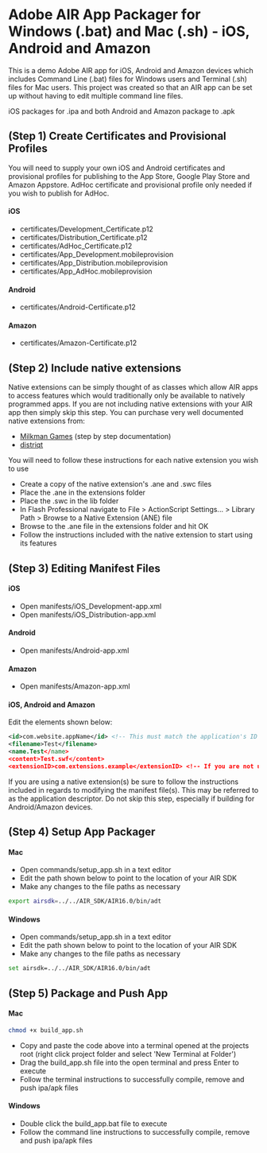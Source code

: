 <b>Adobe AIR App Packager for Windows (.bat) and Mac (.sh) - iOS, Android and Amazon</b>
======================================

This is a demo Adobe AIR app for iOS, Android and Amazon devices which includes Command Line (.bat) files for Windows users and Terminal (.sh) files for Mac users. This project was created so that an AIR app can be set up without having to edit multiple command line files. 

iOS packages for .ipa and both Android and Amazon package to .apk

(Step 1) Create Certificates and Provisional Profiles
---------

You will need to supply your own iOS and Android certificates and provisional profiles for publishing to the App Store, Google Play Store and Amazon Appstore. AdHoc certificate and provisional profile only needed if you wish to publish for AdHoc.

#### iOS ####

- certificates/Development_Certificate.p12
- certificates/Distribution_Certificate.p12
- certificates/AdHoc_Certificate.p12
- certificates/App_Development.mobileprovision
- certificates/App_Distribution.mobileprovision
- certificates/App_AdHoc.mobileprovision

#### Android ####

* certificates/Android-Certificate.p12

#### Amazon ####

* certificates/Amazon-Certificate.p12


(Step 2) Include native extensions
---------

Native extensions can be simply thought of as classes which allow AIR apps to access features which would traditionally only be available to natively programmed apps. If you are not including native extensions with your AIR app then simply skip this step. You can purchase very well documented native extensions from:

* [Milkman Games](http://www.milkmangames.com/blog/tools/) (step by step documentation)
* [distriqt](http://www.airnativeextensions.com/extensions/)

You will need to follow these instructions for each native extension you wish to use

* Create a copy of the native extension's .ane and .swc files
* Place the .ane in the extensions folder
* Place the .swc in the lib folder
* In Flash Professional navigate to File > ActionScript Settings... > Library Path > Browse to a Native Extension (ANE) file
* Browse to the .ane file in the extensions folder and hit OK
* Follow the instructions included with the native extension to start using its features


(Step 3) Editing Manifest Files
---------

#### iOS ####

* Open manifests/iOS_Development-app.xml
* Open manifests/iOS_Distribution-app.xml

#### Android ####

* Open manifests/Android-app.xml

#### Amazon ####

* Open manifests/Amazon-app.xml

#### iOS, Android and Amazon ####

Edit the elements shown below:

```xml
<id>com.website.appName</id> <!-- This must match the application's ID -->
<filename>Test</filename>
<name.Test</name>
<content>Test.swf</content>
<extensionID>com.extensions.example</extensionID> <!-- If you are not using a native extension remove this line -->
```

If you are using a native extension(s) be sure to follow the instructions included in regards to modifying the manifest file(s). This may be referred to as the application descriptor. Do not skip this step, especially if building for Android/Amazon devices.


(Step 4) Setup App Packager
---------

#### Mac ####

* Open commands/setup_app.sh in a text editor
* Edit the path shown below to point to the location of your AIR SDK
* Make any changes to the file paths as necessary

```sh
export airsdk=../../AIR_SDK/AIR16.0/bin/adt
```

#### Windows ####

* Open commands/setup_app.sh in a text editor
* Edit the path shown below to point to the location of your AIR SDK
* Make any changes to the file paths as necessary

```bash
set airsdk=../../AIR_SDK/AIR16.0/bin/adt
```

(Step 5) Package and Push App
---------

#### Mac ####

```sh
chmod +x build_app.sh
```

* Copy and paste the code above into a terminal opened at the projects root (right click project folder and select 'New Terminal at Folder')
* Drag the build_app.sh file into the open terminal and press Enter to execute
* Follow the terminal instructions to successfully compile, remove and push ipa/apk files

#### Windows ####

* Double click the build_app.bat file to execute
* Follow the command line instructions to successfully compile, remove and push ipa/apk files
